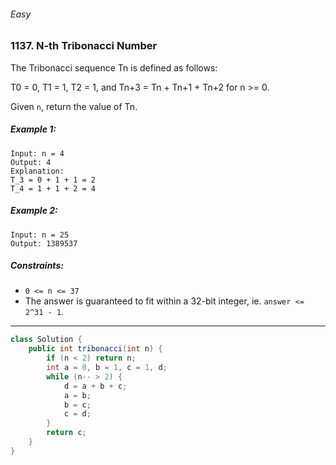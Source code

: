 ###### Easy

### 1137. N-th Tribonacci Number

The Tribonacci sequence Tn is defined as follows: 

T0 = 0, T1 = 1, T2 = 1, and Tn+3 = Tn + Tn+1 + Tn+2 for n >= 0.

Given `n`, return the value of Tn.

 

##### Example 1:
```
Input: n = 4
Output: 4
Explanation:
T_3 = 0 + 1 + 1 = 2
T_4 = 1 + 1 + 2 = 4
```
##### Example 2:
```
Input: n = 25
Output: 1389537
``` 

##### Constraints:

- `0 <= n <= 37`
- The answer is guaranteed to fit within a 32-bit integer, ie. `answer <= 2^31 - 1`.

***

```java
class Solution {
    public int tribonacci(int n) {
        if (n < 2) return n;
        int a = 0, b = 1, c = 1, d;
        while (n-- > 2) {
            d = a + b + c;
            a = b;
            b = c;
            c = d;
        }
        return c;
    }
}
```
